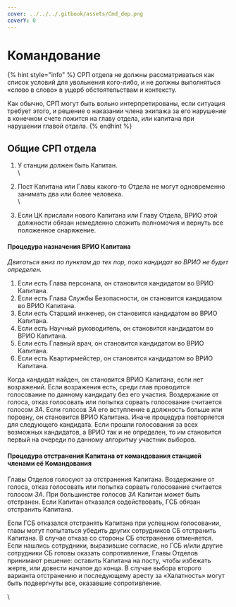 ```yaml
---
cover: ../../../.gitbook/assets/Cmd_dep.png
coverY: 0
---
```


# Командование

{% hint style="info" %}
СРП отдела не должны рассматриваться как список условий для увольнения кого-либо, и не должны выполняться «слово в слово» в ущерб обстоятельствам и контексту.

Как обычно, СРП могут быть вольно интерпретированы, если ситуация требует этого, и решение о наказании члена экипажа за его нарушение в конечном счете ложится на главу отдела, или капитана при нарушении главой отдела.
{% endhint %}

## Общие СРП отдела

1. У станции должен быть Капитан.\
   \

2. Пост Капитана или Главы какого-то Отдела не могут одновременно занимать два или более человека.\
   \

3. Если ЦК прислали нового Капитана или Главу Отдела, ВРИО этой должности обязан немедленно сложить полномочия и вернуть все положенное снаряжение.

#### Процедура назначения ВРИО Капитана

_Двигаться вниз по пунктам до тех пор, пока кандидат во ВРИО не будет определен._

1. Если есть Глава персонала, он становится кандидатом во ВРИО Капитана.
2. Если есть Глава Службы Безопасности, он становится кандидатом во ВРИО Капитана.
3. Если есть Старший инженер, он становится кандидатом во ВРИО Капитана.
4. Если есть Научный руководитель, он становится кандидатом во ВРИО Капитана.
5. Если есть Главный врач, он становится кандидатом во ВРИО Капитана.
6. Если есть Квартирмейстер, он становится кандидатом во ВРИО Капитана.

Когда кандидат найден, он становится ВРИО Капитана, если нет возражений. Если возражения есть, среди глав проводится голосование по данному кандидату без его участия. Воздержание от голоса, отказ голосовать или попытка сорвать голосование считается голосом _ЗА_. Если голосов _ЗА_ его вступление в должность больше или поровну, он становится ВРИО Капитана. Иначе процедура повторяется для следующего кандидата. Если прошли голосования за всех возможных кандидатов, а ВРИО так и не определен, то им становится первый на очереди по данному алгоритму участник выборов.

#### Процедура отстранения Капитана от командования станцией членами её Командования

Главы Отделов голосуют за отстранения Капитана. Воздержание от голоса, отказ голосовать или попытка сорвать голосование считается голосом _ЗА_. При большинстве голосов _ЗА_ Капитан может быть отстранен. Если Капитан отказался содействовать, ГСБ обязан отстранить Капитана.

Если ГСБ отказался отстранять Капитана при успешном голосовании, главы могут попытаться убедить других сотрудников СБ отстранить Капитана. В случае отказа со стороны СБ отстранение отменяется. Если нашлись сотрудники, выразившие согласие, но ГСБ и/или другие сотрудники СБ готовы оказать сопротивление, Главы Отделов принимают решение: оставить Капитана на посту, чтобы избежать жертв, или довести начатое до конца. В случае выбора второго варианта отстранению и последующему аресту за «Халатность» могут быть подвергнуты все, оказавшие сопротивление.

\
